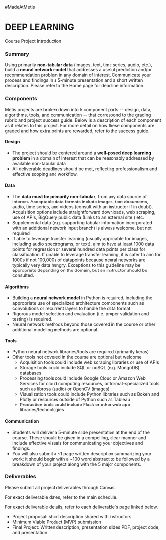 #MadeAtMetis

# DEEP LEARNING
Course Project Introduction
### Summary
Using primarily **non-tabular data** (images, text, time series, audio, etc.), build a **neural network model** that addresses a useful prediction and/or recommendation problem in any domain of interest. Communicate your process and findings in a 5-minute presentation and a short written description. Please refer to the Home page for deadline information. 

### Components
Metis projects are broken down into 5 component parts -- design, data, algorithms, tools, and communication -- that correspond to the grading rubric and project success guide. Below is a description of each component as it relates to this project. For more detail on how these components are graded and how extra points are rewarded, refer to the success guide.
#### Design
* The project should be centered around a **well-posed deep learning problem** in a domain of interest that can be reasonably addressed by available non-tabular data
* All deliverable deadlines should be met, reflecting professionalism and effective scoping and workflow.
#### Data
* The **data must be primarily non-tabular**, from any data source of interest. Acceptable data formats include images, text documents, audio, time series, and videos (consult with an instructor if in doubt). Acquisition options include straightforward downloads, web scraping, use of APIs, BigQuery public data (Links to an external site.) etc.
* Supplemental data (e.g. supporting tabular information incorporated with an additional network input branch) is always welcome, but not required
* If able to leverage transfer learning (usually applicable for images, including audio spectrograms, or text), aim to have at least 1000 data points for regression or several hundred data points per class for classification. If unable to leverage transfer learning, it is safer to aim for 1000s if not 100,000s of datapoints because neural networks are typically very data hungry. Exceptions to this guideline may be appropriate depending on the domain, but an instructor should be consulted.

#### Algorithms
* Building a **neural network model** in Python is required, including the appropriate use of specialized architecture components such as convolutions or recurrent layers to handle the data format.
* Rigorous model selection and evaluation (i.e. proper validation and testing) is required.
* Neural network methods beyond those covered in the course or other additional modeling methods are optional.
    
#### Tools
* Python neural network libraries/tools are required (primarily keras)
* Other tools not covered in the course are optional but welcome
    * Acquisition tools could include web scraping libraries or use of APIs
    * Storage tools could include SQL or noSQL (e.g. MongoDB) databases
    * Processing tools could include Google Cloud or Amazon Web Services for cloud computing resources, or format-specialized tools such as librosa (audio) or OpenCV (images)
    * Visualization tools could include Python libraries such as Bokeh and Plotly or resources outside of Python such as Tableau
    * Production tools could include Flask or other web app libraries/technologies

#### Communication
* Students will deliver a 5-minute slide presentation at the end of the course. These should be given in a compelling, clear manner and include effective visuals for communicating your objectives and findings.
* You will also submit a ~1 page written description summarizing your work: it should begin with a ~100 word abstract to be followed by a breakdown of your project along with the 5 major components.
### Deliverables
Please submit all project deliverables through Canvas.

For exact deliverable dates, refer to the main schedule.

For exact deliverable details, refer to each deliverable's page linked below.
* Project proposal: short description shared with instructors
* Minimum Viable Product (MVP) submission
* Final Project: Written description, presentation slides PDF, project code, and presentation